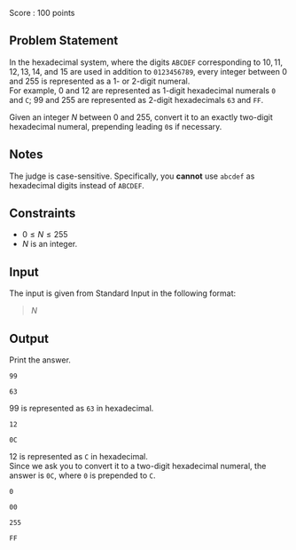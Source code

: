 Score : $100$ points

## Problem Statement

In the hexadecimal system, where the digits `ABCDEF` corresponding to $10,11,12,13,14$, and $15$ are used in addition to `0123456789`, every integer between $0$ and $255$ is represented as a $1$- or $2$-digit numeral.<br>
For example, $0$ and $12$ are represented as $1$-digit hexadecimal numerals `0` and `C`; $99$ and $255$ are represented as $2$-digit hexadecimals `63` and `FF`.  

Given an integer $N$ between $0$ and $255$, convert it to an exactly two-digit hexadecimal numeral, prepending leading `0`s if necessary.

## Notes

The judge is case-sensitive.  Specifically, you **cannot** use `abcdef` as hexadecimal digits instead of `ABCDEF`.

## Constraints

- $0 \leq N \leq 255$
- $N$ is an integer.

## Input

The input is given from Standard Input in the following format:

> $N$

## Output

Print the answer.

```input1
99
```

```output1
63
```

$99$ is represented as `63` in hexadecimal.

```input2
12
```

```output2
0C
```

$12$ is represented as `C` in hexadecimal.<br>
Since we ask you to convert it to a two-digit hexadecimal numeral, the answer is `0C`, where `0` is prepended to `C`.

```input3
0
```

```output3
00
```

```input4
255
```

```output4
FF
```